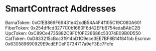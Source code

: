 # SmartContract Addresses

BarnaToken:		0xCfEB869F69431e42cdB54A4F4f105C19C080A601
FiberToken:		0x254dffcd3277C0b1660F6d42EFbB754edaBAbC2B
UpcToken:		0xC89Ce4735882C9F0f0FE26686c53074E09B0D550
CatToken:		0xD833215cBcc3f914bD1C9ece3EE7BF8B14f841bb
Escrow: 		0x630589690929E9cdEFDeF0734717a9eF3Ec7Fcfe

